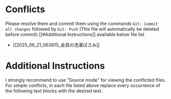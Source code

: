 # Conflicts
Please resolve them and commit them using the commands `Git: Commit all changes` followed by `Git: Push`
(This file will automatically be deleted before commit)
[[#Additional Instructions]] available below file list

- [[2025_06_21_063815_金具の洗濯ばさみ]]

# Additional Instructions
I strongly recommend to use "Source mode" for viewing the conflicted files. For simple conflicts, in each file listed above replace every occurrence of the following text blocks with the desired text.

